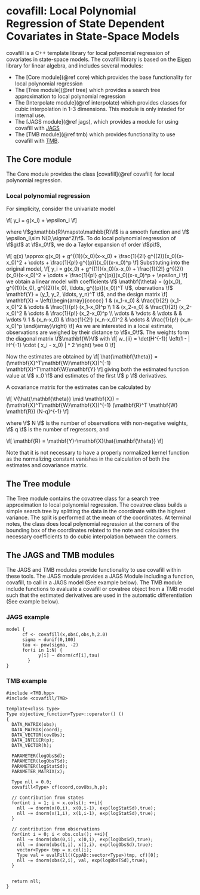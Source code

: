 # covafill: Local Polynomial Regression of State Dependent Covariates in State-Space Models

covafill is a C++ template library for local polynomial regression of covariates in state-space models. The covafill library is based on the [Eigen](http://http://eigen.tuxfamily.org) library for linear algebra, and includes several modules:

- The [Core module](@ref core) which provides the base functionality for local polynomial regression
- The [Tree module](@ref tree) which provides a search tree approximation to local polynomial regression
- The [Interpolate module](@ref interpolate) which provides classes for cubic interpolation in 1-3 dimensions. This module is only inteded for internal use.
- The [JAGS module](@ref jags), which provides a module for using covafill with [JAGS](http://mcmc-jags.sourceforge.net/)
- The [TMB module](@ref tmb) which provides functionality to use covafill with [TMB](http://tmb-project.org).

## The Core module

The Core module provides the class [covafill](@ref covafill) for local polynomial regression.

### Local polynomial regression

For simplicity, consider the univariate model

\f[
y_i = g(x_i) + \epsilon_i
\f]

where \f$g:\mathbb{R}\mapsto\mathbb{R}\f$ is a smooth function and \f$ \epsilon_i\sim N(0,\sigma^2)\f$.
To do local polynomial regression of \f$g\f$ at \f$x_0\f$, we do a Taylor expansion of order \f$p\f$,

\f[
g(x) \approx g(x_0) + g^{(1)}(x_0)(x-x_0)  + \frac{1}{2!} g^{(2)}(x_0)(x-x_0)^2 + \cdots + \frac{1}{p!} g^{(p)}(x_0)(x-x_0)^p
\f]
Substituting into the original model,
\f[
y_i = g(x_0) + g^{(1)}(x_0)(x-x_0)  + \frac{1}{2!} g^{(2)}(x_0)(x-x_0)^2 + \cdots + \frac{1}{p!} g^{(p)}(x_0)(x-x_0)^p + \epsilon_i
\f]
we obtain a linear model with coefficients \f$ \mathbf{\theta} = (g(x_0), g^{(1)}(x_0), g^{(2)}(x_0), \ldots, g^{(p)}(x_0))^T \f$, obervations \f$ \mathbf{Y} = (y_1, y_2, \ldots, y_n)^T \f$, and the design matrix
\f[
\mathbf{X} = \left(\begin{array}{ccccc}
1 & (x_1-x_0) & \frac{1}{2!} (x_1-x_0)^2 & \cdots & \frac{1}{p!} (x_1-x_0)^p \\
1 & (x_2-x_0) & \frac{1}{2!} (x_2-x_0)^2 & \cdots & \frac{1}{p!} (x_2-x_0)^p \\
\vdots & \vdots & \vdots &   & \vdots \\
1 & (x_n-x_0) & \frac{1}{2!} (x_n-x_0)^2 & \cdots & \frac{1}{p!} (x_n-x_0)^p
\end{array}\right)
\f]
As we are interested in a local estimate, observations are weighed by their distance to \f$x_0\f$. The weights form the diagonal matrix \f$\mathbf{W}\f$ with
\f[
w_{ii} = \det(H^{-1}) \left(1 - \| H^{-1} \cdot ( x_i - x_0) \| ^ 2 \right) \vee 0
\f]

Now the estimates are obtained by
\f[
\hat{\mathbf{\theta}} = (\mathbf{X}^T\mathbf{W}\mathbf{X})^{-1} \mathbf{X}^T\mathbf{W}\mathbf{Y}
\f]
giving both the estimated function value at \f$ x_0 \f$ and estimates of the first \f$ p \f$ derivatives.

A covariance matrix for the estimates can be calculated by

\f[
V(\hat{\mathbf{\theta}} \mid \mathbf{X}) = (\mathbf{X}^T\mathbf{W}\mathbf{X})^{-1} (\mathbf{R}^T \mathbf{W} \mathbf{R}) (N-q)^{-1}
\f]

where \f$ N \f$ is the number of observations with non-negative weights, \f$ q \f$ is the number of regressors, and

\f[
\mathbf{R} = \mathbf{Y}-\mathbf{X}\hat{\mathbf{\theta}}
\f] 


Note that it is not necessary to have a properly normalized kernel function as the normalizing constant vanishes in the calculation of both the estimates and covariance matrix.


## The Tree module

The Tree module contains the covatree class for a search tree approximation to local polynomial regression.
The covatree class builds a simple search tree by splitting the data in the coordinate with the highest variance.
The split is performed at the mean of the coordinates. 
At terminal notes, the class does local polynomial regression at the corners of the bounding box of the coordinates related to the note and calculates the necessary coefficients to do cubic interpolation between the corners.


## The JAGS and TMB modules

The JAGS and TMB modules provide functionality to use covafill within these tools.
The JAGS module provides a JAGS Module including a function, covafill, to call in a JAGS model (See example below).
The TMB module include functions to evaluate a covafill or covatree object from a TMB model such that the estimated derivatives are used in the automatic differentiation (See example below).


### JAGS example

~~~~~~~~~~~~~{.cpp}
model {
      cf <- covafill(x,obsC,obs,h,2.0)
      sigma ~ dunif(0,100)
      tau <- pow(sigma, -2)
      for(i in 1:N) {
      	    y[i] ~ dnorm(cf[i],tau)
	    }
}
~~~~~~~~~~~~~

### TMB example

~~~~~~~~~~~~~{.cpp}
#include <TMB.hpp>
#include <covafill/TMB>

template<class Type>
Type objective_function<Type>::operator() ()
{
  DATA_MATRIX(obs);
  DATA_MATRIX(coord);
  DATA_VECTOR(covObs);
  DATA_INTEGER(p);
  DATA_VECTOR(h);

  PARAMETER(logObsSd);
  PARAMETER(logObsTSd);
  PARAMETER(logStatSd);
  PARAMETER_MATRIX(x);

  Type nll = 0.0;
  covafill<Type> cf(coord,covObs,h,p);

  // Contribution from states
  for(int i = 1; i < x.cols(); ++i){
    nll -= dnorm(x(0,i), x(0,i-1), exp(logStatSd),true);
    nll -= dnorm(x(1,i), x(1,i-1), exp(logStatSd),true);
  }

  // contribution from observations
  for(int i = 0; i < obs.cols(); ++i){
    nll -= dnorm(obs(0,i), x(0,i), exp(logObsSd),true);
    nll -= dnorm(obs(1,i), x(1,i), exp(logObsSd),true);
    vector<Type> tmp = x.col(i);
    Type val = evalFill((CppAD::vector<Type>)tmp, cf)[0];
    nll -= dnorm(obs(2,i), val, exp(logObsTSd),true);
  }
 
    
  return nll;
}
~~~~~~~~~~~~~
